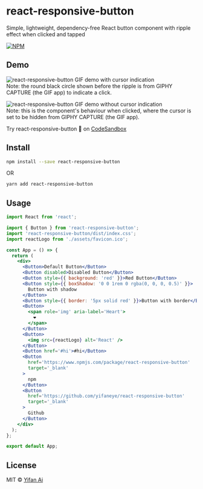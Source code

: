 # react-responsive-button

Simple, lightweight, dependency-free React button component with ripple effect when clicked and tapped

[![NPM](https://img.shields.io/npm/v/react-responsive-button.svg)](https://www.npmjs.com/package/react-responsive-button)

## Demo

![react-responsive-button GIF demo with cursor indication](https://yifanai.s3-ap-southeast-2.amazonaws.com/button/buttons-with-cursor.gif) \
Note: the round black circle shown before the ripple is from GIPHY CAPTURE (the GIF app) to indicate a click.

![react-responsive-button GIF demo without cursor indication](https://yifanai.s3-ap-southeast-2.amazonaws.com/button/buttons-no-cursor.gif) \
Note: this is the component's behaviour when clicked, where the cursor is set to be hidden from GIPHY CAPTURE (the GIF app).

Try react-responsive-button 🚀 on [CodeSandbox](https://codesandbox.io/s/react-responsive-button-nvn2x?file=/src/App.js)

## Install

```bash
npm install --save react-responsive-button
```
OR
```bash
yarn add react-responsive-button
```

## Usage

```jsx
import React from 'react';

import { Button } from 'react-responsive-button';
import 'react-responsive-button/dist/index.css';
import reactLogo from './assets/favicon.ico';

const App = () => {
  return (
    <div>
      <Button>Default Button</Button>
      <Button disabled>Disabled Button</Button>
      <Button style={{ background: 'red' }}>Red Button</Button>
      <Button style={{ boxShadow: '0 0 1rem 0 rgba(0, 0, 0, 0.5)' }}>
        Button with shadow
      </Button>
      <Button style={{ border: '5px solid red' }}>Button with border</Button>
      <Button>
        <span role='img' aria-label='Heart'>
          ❤️
        </span>
      </Button>
      <Button>
        <img src={reactLogo} alt='React' />
      </Button>
      <Button href='#hi'>#hi</Button>
      <Button
        href='https://www.npmjs.com/package/react-responsive-button'
        target='_blank'
      >
        npm
      </Button>
      <Button
        href='https://github.com/yifaneye/react-responsive-button'
        target='_blank'
      >
        Github
      </Button>
    </div>
  );
};

export default App;
```

## License

MIT © [Yifan Ai](https://github.com/yifaneye/react-responsive-button)
